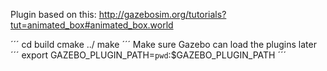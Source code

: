 
Plugin based on this: http://gazebosim.org/tutorials?tut=animated_box#animated_box.world

´´´
cd build
cmake ../
make
´´´
Make sure Gazebo can load the plugins later 
´´´
export GAZEBO_PLUGIN_PATH=`pwd`:$GAZEBO_PLUGIN_PATH
´´´